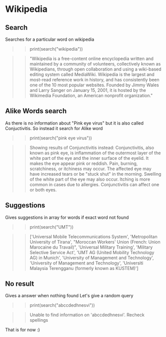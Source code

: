 # Wikipedia

  ## Search

  Searches for a particular word on wikipedia 
  
  >> print(search("wikipedia"))

  >> "Wikipedia is a free-content online encyclopedia written and maintained by a community of volunteers, collectively known as Wikipedians, through open collaboration and using a wiki-based editing system called           MediaWiki. Wikipedia is the largest and most-read reference work in history, and has consistently been one of the 10 most popular websites. Founded by Jimmy Wales and Larry Sanger on January 15, 2001, it is            hosted by the Wikimedia Foundation, an American nonprofit organization."

  ## Alike Words search 
  
  As there is no information about "Pink eye virus" but it is also called Conjuctivitis. So instead it search for Alike word

  >> print(search("pink eye virus"))
  
  >> Showing results of Conjunctivitis instead: 
  Conjunctivitis, also known as pink eye, is inflammation of the outermost layer of the white part of the eye and the inner surface of the eyelid. It makes the eye appear pink or reddish. Pain, burning, scratchiness,    or itchiness may occur. The affected eye may have increased tears or be "stuck shut" in the morning. Swelling of the white part of the eye may also occur. Itching is more common in cases due to allergies.              Conjunctivitis can affect one or both eyes.

  ## Suggestions

  Gives suggestions in array for words if exact word not found

  >> print(search("UMT"))
  
  >> ['Universal Mobile Telecommunications System', 'Metropolitan University of Tirana', "Moroccan Workers' Union (French: Union Marocaine du Travail)", 'Universal Military Training', 'Military Selective Service Act',   'UMT AG (United Mobility Technology AG) in Munich', 'University of Management and Technology', 'University of Management and Technology', 'Universiti Malaysia Terengganu (formerly known as KUSTEM)']

  ## No result 

  Gives a answer when nothing found
  Let's give a random query

  >> print(search("abccdedhnesvi"))

  >> Unable to find information on 'abccdedhnesvi'. Recheck spellings

  That is for now :)

  

